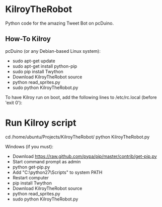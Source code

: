 KilroyTheRobot
===============

Python code for the amazing Tweet Bot on pcDuino.

How-To Kilroy
-------------

pcDuino (or any Debian-based Linux system):

 - sudo apt-get update
 - sudo apt-get install python-pip
 - sudo pip install Twython
 - Download KilroyTheRobot source
 - python read_sprites.py
 - sudo python KilroyTheRobot.py

 To have Kilroy run on boot, add the following lines to /etc/rc.local (before 'exit 0'):

   # Run Kilroy script
   cd /home/ubuntu/Projects/KilroyTheRobot/
   python KilroyTheRobot.py

Windows (if you must):

 - Download https://raw.github.com/pypa/pip/master/contrib/get-pip.py
 - Start command prompt as admin
 - python get-pip.py
 - Add "C:\python27\Scripts" to system PATH
 - Restart computer
 - pip install Twython
 - Download KilroyTheRobot source
 - python read_sprites.py
 - sudo python KilroyTheRobot.py
